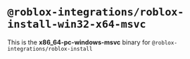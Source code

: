 # `@roblox-integrations/roblox-install-win32-x64-msvc`

This is the **x86_64-pc-windows-msvc** binary for `@roblox-integrations/roblox-install`
